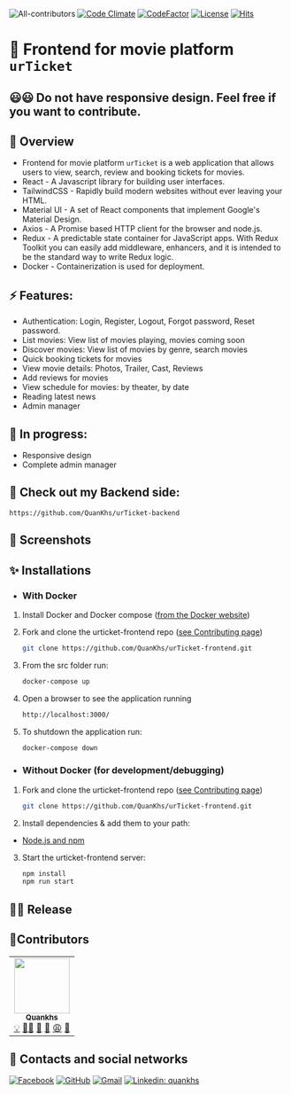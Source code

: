 <!-- ALL-CONTRIBUTORS-BADGE:START - Do not remove or modify this section -->

![All-contributors](https://img.shields.io/badge/contributors-1-blue.svg)
[![Code Climate](https://img.shields.io/github/commit-activity/w/quankhs/urticket-frontend?color=orange)](https://img.shields.io/github/commit-activity/w/quankhs/urticket-frontend?color=orange)
[![CodeFactor](https://www.codefactor.io/repository/github/quankhs/urticket-frontend/badge)](https://www.codefactor.io/repository/github/quankhs/urticket-frontend)
[![License](https://img.shields.io/github/license/quankhs/urticket-frontend?color=blue)](https://img.shields.io/github/license/quankhs/urticket-frontend?color=blue)
[![Hits](https://hits.seeyoufarm.com/api/count/incr/badge.svg?url=https%3A%2F%2Fgithub.com%2FQuanKhs%2FurTicket-frontend&count_bg=%2379C83D&title_bg=%23555555&icon=&icon_color=%23E7E7E7&title=hits&edge_flat=false)](https://hits.seeyoufarm.com)

<!-- ALL-CONTRIBUTORS-BADGE:END -->

# 🍿 Frontend for movie platform `urTicket`

## 😃😃 Do not have responsive design. Feel free if you want to contribute.

## 🚀 Overview

- Frontend for movie platform `urTicket` is a web application that allows users to view, search, review and booking tickets for movies.
- React - A Javascript library for building user interfaces.
- TailwindCSS - Rapidly build modern websites without ever leaving your HTML.
- Material UI - A set of React components that implement Google's Material Design.
- Axios - A Promise based HTTP client for the browser and node.js.
- Redux - A predictable state container for JavaScript apps. With Redux Toolkit you can easily add middleware, enhancers, and it is intended to be the standard way to write Redux logic.
- Docker - Containerization is used for deployment.

## ⚡ Features:

- Authentication: Login, Register, Logout, Forgot password, Reset password.
- List movies: View list of movies playing, movies coming soon
- Discover movies: View list of movies by genre, search movies
- Quick booking tickets for movies
- View movie details: Photos, Trailer, Cast, Reviews
- Add reviews for movies
- View schedule for movies: by theater, by date
- Reading latest news
- Admin manager

## 🔨 In progress:

- Responsive design
- Complete admin manager

## 🚒 Check out my Backend side:

```
https://github.com/QuanKhs/urTicket-backend
```

## 📸 Screenshots

## ✨ Installations

- ### With Docker

1. Install Docker and Docker compose ([from the Docker website](https://www.docker.com/get-started))

2. Fork and clone the urticket-frontend repo ([see Contributing page](CONTRIBUTING.md))
   ```bash
   git clone https://github.com/QuanKhs/urTicket-frontend.git
   ```
3. From the src folder run:

   ```bash
   docker-compose up
   ```

4. Open a browser to see the application running

   ```bash
   http://localhost:3000/
   ```

5. To shutdown the application run:
   ```bash
   docker-compose down
   ```

- ### Without Docker (for development/debugging)

1. Fork and clone the urticket-frontend repo ([see Contributing page](CONTRIBUTING.md))

   ```bash
   git clone https://github.com/QuanKhs/urTicket-frontend.git
   ```

2. Install dependencies & add them to your path:

- [Node.js and npm](https://nodejs.org/en/download/)

3. Start the urticket-frontend server:

   ```bash
   npm install
   npm run start
   ```

## 🏳‍🌈 Release

<!-- 1. ### Docker hub: [Docker image](https://hub.docker.com/r/quankhs/urticket-backend-dev) -->

## 🥇Contributors

<table>
  <tr>
    <td align="center"><a href="https://github.com/quankhs"><img src="https://avatars.githubusercontent.com/u/60533507?v=4?s=100" width="100px;" alt=""/><br /><sub><b>Quankhs</b></sub></a><br />
      <a href="#" title="Ideas">💡</a>
      <a href="#" title="Coding">👨‍💻</a>
      <a href="#" title="Planning">💭</a>
      <a href="#" title="Fix bugs">🐛</a>
      <a href="#" title="Scares">😩</a>
      <a href="#" title="Angry">👿</a>
    </td>
  </tr>
</table>

## 🤝 Contacts and social networks

[![Facebook](https://img.shields.io/badge/-quankhs-blue?style=flat-square&logo=Facebook&logoColor=white&link=https://www.facebook.com/quanphamluong)](https://facebook.com/quanphamluong)
[![GitHub](https://img.shields.io/badge/-quankhs-success?style=flat-square&logo=Github&logoColor=white&link=https://www.linkedin.com/in/quankhs/)](https://github.com/quankhs)
[![Gmail](https://img.shields.io/badge/-quanphamluong-red?style=flat-square&logo=Gmail&logoColor=white&link=https://www.linkedin.com/in/quankhs/)](mailto:quanphamluong@gmail.com)
[![Linkedin: quankhs](https://img.shields.io/badge/-quankhs-blue?style=flat-square&logo=Linkedin&logoColor=white&link=https://www.linkedin.com/in/quankhs/)](https://www.linkedin.com/in/quankhs/)
